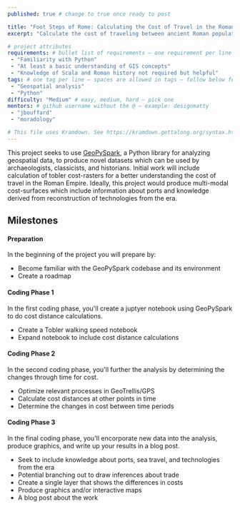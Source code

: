 ```yaml
---
published: true # change to true once ready to post

title: "Foot Steps of Rome: Calculating the Cost of Travel in the Roman Empire" # project title inside quotes
excerpt: "Calculate the cost of traveling between ancient Roman population centers" # shows on project list page

# project attributes
requirements: # bullet list of requirements – one requirement per line – follow below format
 - "Familiarity with Python"
 - "At least a basic understanding of GIS concepts"
 - "Knowledge of Scala and Roman history not required but helpful"
tags: # one tag per line – spaces are allowed in tags – follow below format
 - "Geospatial analysis"
 - "Python"
difficulty: "Medium" # easy, medium, hard – pick one
mentors: # github username without the @ – example: designmatty
 - "jbouffard"
 - "moradology"

# This file uses Kramdown. See https://kramdown.gettalong.org/syntax.html for syntax
---
```


This project seeks to use [GeoPySpark](https:///github.com/locationtech-labs/geopyspark), a Python library
for analyzing geospatial data, to produce novel datasets which can be used by archaeologists, classicists, and
historians. Initial work will include calculation of tobler cost-rasters for a better understanding the
cost of travel in the Roman Empire. Ideally, this project would produce multi-modal cost-surfaces which include
information about ports and knowledge derived from reconstruction of technologies from the era.

## Milestones

#### Preparation

In the beginning of the project you will prepare by:

- Become familiar with the GeoPySpark codebase and its environment
- Create a roadmap

#### Coding Phase 1

In the first coding phase, you'll create a juptyer notebook using GeoPySpark to do cost distance calculations.

- Create a Tobler walking speed notebook
- Expand notebook to include cost distance calculations

#### Coding Phase 2

In the second coding phase, you'll further the analysis by determining the changes through time for cost.

- Optimize relevant processes in GeoTrellis/GPS
- Calculate cost distances at other points in time
- Determine the changes in cost between time periods

#### Coding Phase 3

In the final coding phase, you'll encorporate new data into the analysis, produce graphics, and write up your results in a blog post.

- Seek to include knowledge about ports, sea travel, and technologies from the era
- Potential branching out to draw inferences about trade
- Create a single layer that shows the differences in costs
- Produce graphics and/or interactive maps
- A blog post about the work
